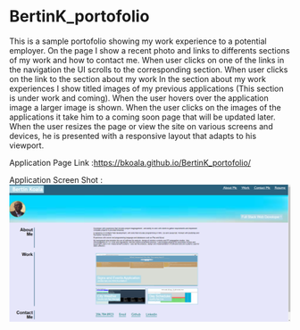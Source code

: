 # BertinK_portofolio
This is a sample portofolio showing my work experience to a potential employer.
On the page I show a recent photo and links to differents sections of my work
and how to contact me.
When user clicks on one of the links in the navigation
the UI scrolls to the corresponding section.
When user clicks on the link to the section about my work
In the section about my work experiences I show
titled images of my previous applications (This section is under work and coming).
When the user hovers over the application image a larger image is shown.
When the user clicks on the images of the applications it take him to a coming soon page
that will be updated later.
When the user resizes the page or view the site on various screens and devices,
he is presented with a responsive layout that adapts to his viewport.

Application Page Link :https://bkoala.github.io/BertinK_portofolio/

Application Screen Shot : ![Screenshot](./images/porto_screenshot.png)
